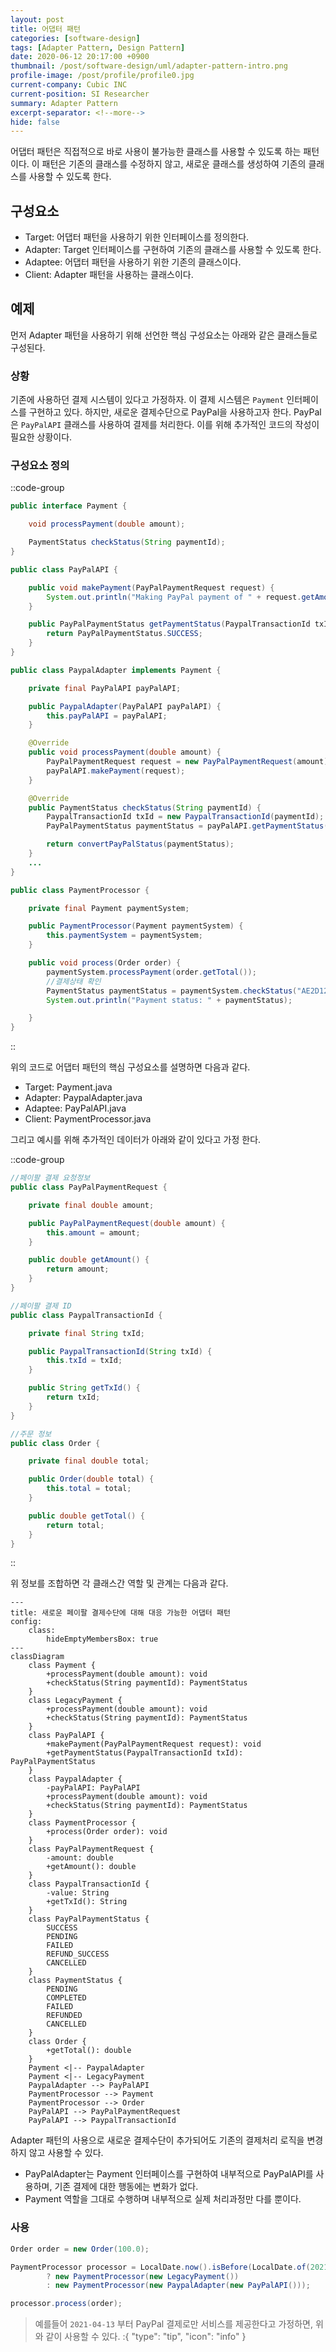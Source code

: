 ```yaml
---
layout: post
title: 어댑터 패턴
categories: [software-design]
tags: [Adapter Pattern, Design Pattern]
date: 2020-06-12 20:17:00 +0900
thumbnail: /post/software-design/uml/adapter-pattern-intro.png
profile-image: /post/profile/profile0.jpg
current-company: Cubic INC
current-position: SI Researcher
summary: Adapter Pattern
excerpt-separator: <!--more-->
hide: false
---
```

어댑터 패턴은 직접적으로 바로 사용이 불가능한 클래스를 사용할 수 있도록 하는 패턴이다.
이 패턴은 기존의 클래스를 수정하지 않고, 새로운 클래스를 생성하여 기존의 클래스를 사용할 수 있도록 한다.
<!--more-->
## 구성요소

- Target: 어댑터 패턴을 사용하기 위한 인터페이스를 정의한다.
- Adapter: Target 인터페이스를 구현하여 기존의 클래스를 사용할 수 있도록 한다.
- Adaptee: 어댑터 패턴을 사용하기 위한 기존의 클래스이다.
- Client: Adapter 패턴을 사용하는 클래스이다.

## 예제

먼저 Adapter 패턴을 사용하기 위해 선언한 핵심 구성요소는 아래와 같은 클래스들로 구성된다.

### 상황

기존에 사용하던 결제 시스템이 있다고 가정하자. 이 결제 시스템은 `Payment` 인터페이스를 구현하고 있다.
하지만, 새로운 결제수단으로 PayPal을 사용하고자 한다. PayPal은 `PayPalAPI` 클래스를 사용하여 결제를 처리한다.
이를 위해 추가적인 코드의 작성이 필요한 상황이다.


### 구성요소 정의 

::code-group

```Payment.java
public interface Payment {

    void processPayment(double amount);

    PaymentStatus checkStatus(String paymentId);
}

```
```PayPalAPI.java
public class PayPalAPI {

    public void makePayment(PayPalPaymentRequest request) {
        System.out.println("Making PayPal payment of " + request.getAmount());
    }

    public PayPalPaymentStatus getPaymentStatus(PaypalTransactionId txId) {
        return PayPalPaymentStatus.SUCCESS;
    }
}
```
```PayPalAdapter.java
public class PaypalAdapter implements Payment {

    private final PayPalAPI payPalAPI;

    public PaypalAdapter(PayPalAPI payPalAPI) {
        this.payPalAPI = payPalAPI;
    }

    @Override
    public void processPayment(double amount) {
        PayPalPaymentRequest request = new PayPalPaymentRequest(amount);
        payPalAPI.makePayment(request);
    }

    @Override
    public PaymentStatus checkStatus(String paymentId) {
        PaypalTransactionId txId = new PaypalTransactionId(paymentId);
        PayPalPaymentStatus paymentStatus = payPalAPI.getPaymentStatus(txId);

        return convertPayPalStatus(paymentStatus);
    }
    ...
}
```
```PaymentProcessor.java
public class PaymentProcessor {

    private final Payment paymentSystem;

    public PaymentProcessor(Payment paymentSystem) {
        this.paymentSystem = paymentSystem;
    }

    public void process(Order order) {
        paymentSystem.processPayment(order.getTotal());
        //결제상태 확인
        PaymentStatus paymentStatus = paymentSystem.checkStatus("AE2D123-12");
        System.out.println("Payment status: " + paymentStatus);

    }
}
```

::

위의 코드로 어댑터 패턴의 핵심 구성요소를 설명하면 다음과 같다.

* Target: Payment.java
* Adapter: PaypalAdapter.java
* Adaptee: PayPalAPI.java
* Client: PaymentProcessor.java

그리고 예시를 위해 추가적인 데이터가 아래와 같이 있다고 가정 한다.

::code-group
```PayPalPaymentRequest.java
//페이팔 결제 요청정보
public class PayPalPaymentRequest {

    private final double amount;

    public PayPalPaymentRequest(double amount) {
        this.amount = amount;
    }

    public double getAmount() {
        return amount;
    }
}
```

```PaypalTransactionId.java
//페이팔 결제 ID
public class PaypalTransactionId {

    private final String txId;

    public PaypalTransactionId(String txId) {
        this.txId = txId;
    }

    public String getTxId() {
        return txId;
    }
}
```

```Order.java
//주문 정보
public class Order {

    private final double total;

    public Order(double total) {
        this.total = total;
    }

    public double getTotal() {
        return total;
    }
}
```
::

위 정보를 조합하면 각 클래스간 역할 및 관계는 다음과 같다.

```mermaid
---
title: 새로운 페이팔 결제수단에 대해 대응 가능한 어댑터 패턴
config:
    class:
        hideEmptyMembersBox: true
---
classDiagram
    class Payment {
        +processPayment(double amount): void
        +checkStatus(String paymentId): PaymentStatus
    }
    class LegacyPayment {
        +processPayment(double amount): void
        +checkStatus(String paymentId): PaymentStatus
    }
    class PayPalAPI {
        +makePayment(PayPalPaymentRequest request): void
        +getPaymentStatus(PaypalTransactionId txId): PayPalPaymentStatus
    }
    class PaypalAdapter {
        -payPalAPI: PayPalAPI
        +processPayment(double amount): void
        +checkStatus(String paymentId): PaymentStatus
    }
    class PaymentProcessor {
        +process(Order order): void
    }
    class PayPalPaymentRequest {
        -amount: double
        +getAmount(): double
    }
    class PaypalTransactionId {
        -value: String
        +getTxId(): String
    }
    class PayPalPaymentStatus {
        SUCCESS
        PENDING
        FAILED
        REFUND_SUCCESS
        CANCELLED
    }
    class PaymentStatus {
        PENDING
        COMPLETED
        FAILED
        REFUNDED
        CANCELLED
    }
    class Order {
        +getTotal(): double
    }
    Payment <|-- PaypalAdapter
    Payment <|-- LegacyPayment
    PaypalAdapter --> PayPalAPI
    PaymentProcessor --> Payment
    PaymentProcessor --> Order
    PayPalAPI --> PayPalPaymentRequest
    PayPalAPI --> PaypalTransactionId
```

Adapter 패턴의 사용으로 새로운 결제수단이 추가되어도 기존의 결제처리 로직을 변경하지 않고 사용할 수 있다.
* PayPalAdapter는 Payment 인터페이스를 구현하여 내부적으로 PayPalAPI를 사용하며, 기존 결제에 대한 행동에는 변화가 없다.
* Payment 역할을 그대로 수행하며 내부적으로 실제 처리과정만 다를 뿐이다.

### 사용

```java
Order order = new Order(100.0);

PaymentProcessor processor = LocalDate.now().isBefore(LocalDate.of(2021, 4, 13))
        ? new PaymentProcessor(new LegacyPayment())
        : new PaymentProcessor(new PaypalAdapter(new PayPalAPI()));

processor.process(order);
```

> 예를들어 `2021-04-13` 부터 PayPal 결제로만 서비스를 제공한다고 가정하면, 위와 같이 사용할 수 있다.
:{ "type": "tip", "icon": "info" }